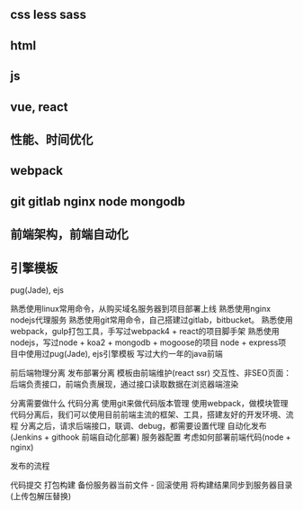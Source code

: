 ## css less sass
## html
## js
## vue, react
## 性能、时间优化
## webpack
## git gitlab nginx node mongodb 
## 前端架构，前端自动化

## 引擎模板

pug(Jade), ejs




熟悉使用linux常用命令，从购买域名服务器到项目部署上线
熟悉使用nginx nodejs代理服务
熟悉使用git常用命令，自己搭建过gitlab，bitbucket。
熟悉使用webpack，gulp打包工具，手写过webpack4 + react的项目脚手架
熟悉使用nodejs，写过node + koa2 + mongodb + mogoose的项目
node + express项目中使用过pug(Jade), ejs引擎模板
写过大约一年的java前端

前后端物理分离
发布部署分离
模板由前端维护(react ssr)
交互性、非SEO页面：后端负责接口，前端负责展现，通过接口读取数据在浏览器端渲染


分离需要做什么
代码分离 使用git来做代码版本管理
使用webpack，做模块管理 代码分离后，我们可以使用目前前端主流的框架、工具，搭建友好的开发环境、流程
分离之后，请求后端接口，联调、debug，都需要设置代理
自动化发布(Jenkins + githook 前端自动化部署)
服务器配置 考虑如何部署前端代码(node + nginx)

发布的流程

代码提交
打包构建
备份服务器当前文件 - 回滚使用
将构建结果同步到服务器目录(上传包解压替换)
